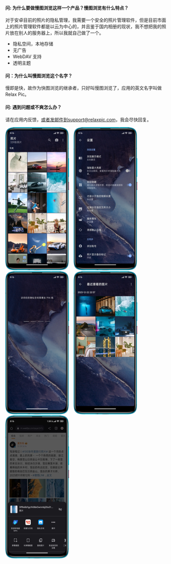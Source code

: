 #### 问: 为什么要做慢图浏览这样一个产品？慢图浏览有什么特点？
对于安卓目前的照片的隐私管理，我需要一个安全的照片管理软件，但是目前市面上的照片管理软件都是以云为中心的，并且鉴于国内相册的现状，我不想把我的照片放在别人的服务器上，所以我就自己做了一个。
-  隐私空间，本地存储
-  无广告
-  WebDAV 支持
-  透明主题

#### 问：为什么叫慢图浏览这个名字？
慢即是快，故作为快图浏览的继承者，只好叫慢图浏览了，应用的英文名字叫做 Relax Pic。

#### 问: 遇到问题或不爽怎么办？
请在应用内反馈，或者发邮件到support@relaxpic.com，我会尽快回复。


 <div>
      <a style="margin-right: 10px" href="static/images/preview/1.webp" data-lightbox="example-set" data-title="时间线"><img  src="static/images/preview/1.webp" width="200" height="447" alt=""/></a>
      <a style="margin-right: 10px" href="static/images/preview/2.webp" data-lightbox="example-set" data-title="应用设置"><img  src="static/images/preview/2.webp" width="200" height="447" alt=""/></a>
      <a style="margin-right: 10px" href="static/images/preview/3.webp" data-lightbox="example-set" data-title="隐私空间"><img  src="static/images/preview/3.webp" width="200" height="447" alt=""/></a>
      <a style="margin-right: 10px" href="static/images/preview/4.webp" data-lightbox="example-set" data-title="最近浏览的图片"><img  src="static/images/preview/4.webp" width="200" height="447" alt=""/></a>
      <a  href="static/images/preview/5.webp" data-lightbox="example-set" data-title="保存照片到隐私空间"><img    src="static/images/preview/5.webp" width="200" height="447" alt="" /></a>
 </div>




